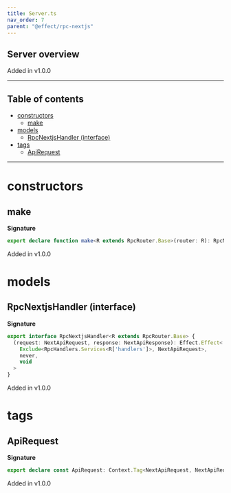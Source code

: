 ```yaml
---
title: Server.ts
nav_order: 7
parent: "@effect/rpc-nextjs"
---
```


## Server overview

Added in v1.0.0

---

<h2 class="text-delta">Table of contents</h2>

- [constructors](#constructors)
  - [make](#make)
- [models](#models)
  - [RpcNextjsHandler (interface)](#rpcnextjshandler-interface)
- [tags](#tags)
  - [ApiRequest](#apirequest)

---

# constructors

## make

**Signature**

```ts
export declare function make<R extends RpcRouter.Base>(router: R): RpcNextjsHandler<R>
```

Added in v1.0.0

# models

## RpcNextjsHandler (interface)

**Signature**

```ts
export interface RpcNextjsHandler<R extends RpcRouter.Base> {
  (request: NextApiRequest, response: NextApiResponse): Effect.Effect<
    Exclude<RpcHandlers.Services<R['handlers']>, NextApiRequest>,
    never,
    void
  >
}
```

Added in v1.0.0

# tags

## ApiRequest

**Signature**

```ts
export declare const ApiRequest: Context.Tag<NextApiRequest, NextApiRequest>
```

Added in v1.0.0
